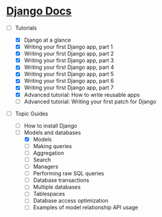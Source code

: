 # [Django Docs](https://docs.djangoproject.com/en/1.11/)

- [ ] Tutorials

  - [x] Django at a glance
  - [x] Writing your first Django app, part 1
  - [x] Writing your first Django app, part 2
  - [x] Writing your first Django app, part 3
  - [x] Writing your first Django app, part 4
  - [x] Writing your first Django app, part 5
  - [x] Writing your first Django app, part 6
  - [x] Writing your first Django app, part 7
  - [x] Advanced tutorial: How to write reusable apps
  - [ ] Advanced tutorial: Writing your first patch for Django

- [ ] Topic Guides

  - [ ] How to install Django
  - [ ] Models and databases
    - [x] Models
    - [ ] Making queries
    - [ ] Aggregation
    - [ ] Search
    - [ ] Managers
    - [ ] Performing raw SQL queries
    - [ ] Database transactions
    - [ ] Multiple databases
    - [ ] Tablespaces
    - [ ] Database access optimization
    - [ ] Examples of model relationship API usage
